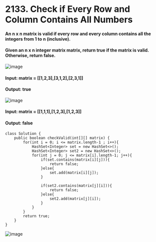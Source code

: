 # 2133. Check if Every Row and Column Contains All Numbers

#### An n x n matrix is valid if every row and every column contains all the integers from 1 to n (inclusive).
#### Given an n x n integer matrix matrix, return true if the matrix is valid. Otherwise, return false.

![image](https://user-images.githubusercontent.com/97871497/189153678-e6612b7a-77b5-411e-906c-e31e8fbefc2a.png)
#### Input: matrix = [[1,2,3],[3,1,2],[2,3,1]]
#### Output: true

![image](https://user-images.githubusercontent.com/97871497/189153791-0fe9f75b-43d3-47e2-876f-0d45c4d448b9.png)
#### Input: matrix = [[1,1,1],[1,2,3],[1,2,3]]
#### Output: false

```
class Solution {
    public boolean checkValid(int[][] matrix) {
        for(int i = 0; i <= matrix.length-1 ; i++){
            HashSet<Integer> set = new HashSet<>();
            HashSet<Integer> set2 = new HashSet<>();
            for(int j = 0; j <= matrix[i].length-1; j++){
                if(set.contains(matrix[i][j])){
                    return false;
                }else{
                    set.add(matrix[i][j]);
                }
                
                if(set2.contains(matrix[j][i])){
                    return false;
                }else{
                    set2.add(matrix[j][i]);
                }
            }
        }
        return true;
    }
}
```
![image](https://user-images.githubusercontent.com/97871497/189153993-c05058af-bc66-4ea4-b99b-191d60415d2d.png)


